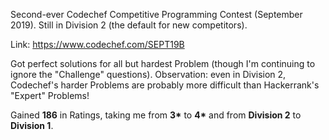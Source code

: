 Second-ever Codechef Competitive Programming Contest (September 2019).  Still in Division 2 (the default for new competitors).

Link: https://www.codechef.com/SEPT19B

Got perfect solutions for all but hardest Problem (though I'm continuing to ignore the "Challenge" questions).  Observation: even in Division 2, Codechef's harder Problems are probably more difficult than Hackerrank's "Expert" Problems!

Gained **186** in Ratings, taking me from **3\*** to **4\*** and from **Division 2** to **Division 1**.
